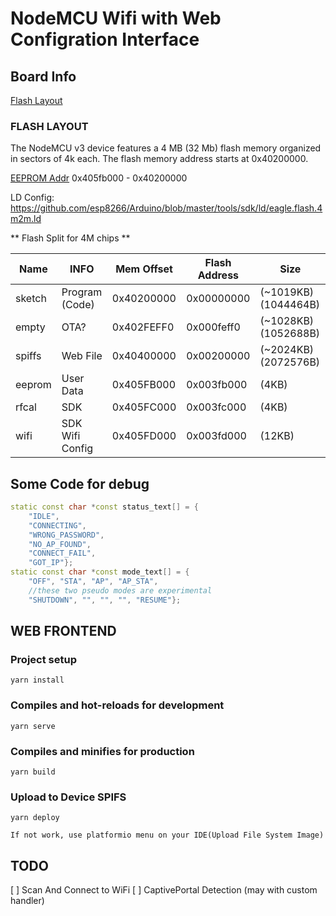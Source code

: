 # NodeMCU Wifi with Web Configration Interface


## Board Info

[Flash Layout](https://arduino-esp8266.readthedocs.io/en/latest/filesystem.html#flash-layout)

### FLASH LAYOUT

The NodeMCU v3 device features a 4 MB (32 Mb) flash memory organized in sectors of 4k each. The flash memory address starts at 0x40200000.

[EEPROM Addr](https://github.com/espressif/esptool/issues/335#issuecomment-409390009)
0x405fb000 - 0x40200000

LD Config:
https://github.com/esp8266/Arduino/blob/master/tools/sdk/ld/eagle.flash.4m2m.ld

** Flash Split for 4M chips **

| Name   | INFO             | Mem Offset | Flash Address | Size        |
|--------|------------------|------------|---------------|-------------|
| sketch | Program (Code)   | 0x40200000 | 0x00000000    | (~1019KB) (1044464B) |
| empty  | OTA?             | 0x402FEFF0 | 0x000feff0    | (~1028KB) (1052688B) |
| spiffs | Web File         | 0x40400000 | 0x00200000    | (~2024KB) (2072576B) |
| eeprom | User Data        | 0x405FB000 | 0x003fb000    | (4KB) |
| rfcal  | SDK              | 0x405FC000 | 0x003fc000    | (4KB) |
| wifi   | SDK Wifi Config  | 0x405FD000 | 0x003fd000    | (12KB) |

## Some Code for debug
``` cpp
static const char *const status_text[] = {
    "IDLE",
    "CONNECTING",
    "WRONG_PASSWORD",
    "NO_AP_FOUND",
    "CONNECT_FAIL",
    "GOT_IP"};
static const char *const mode_text[] = {
    "OFF", "STA", "AP", "AP_STA",
    //these two pseudo modes are experimental
    "SHUTDOWN", "", "", "", "RESUME"};
```

## WEB FRONTEND

### Project setup
```
yarn install
```

### Compiles and hot-reloads for development
```
yarn serve
```

### Compiles and minifies for production
```
yarn build
```

### Upload to Device SPIFS
```
yarn deploy
```
    If not work, use platformio menu on your IDE(Upload File System Image)

## TODO

[ ] Scan And Connect to WiFi
[ ] CaptivePortal Detection (may with custom handler)

